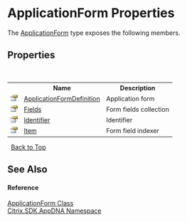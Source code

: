# ApplicationForm Properties
 

The <a href="T_Citrix_SDK_AppDNA_ApplicationForm">ApplicationForm</a> type exposes the following members.


## Properties
&nbsp;<table><tr><th></th><th>Name</th><th>Description</th></tr><tr><td>![Public property](media/pubproperty.gif "Public property")</td><td><a href="P_Citrix_SDK_AppDNA_ApplicationForm_ApplicationFormDefinition">ApplicationFormDefinition</a></td><td>
Application form</td></tr><tr><td>![Public property](media/pubproperty.gif "Public property")</td><td><a href="P_Citrix_SDK_AppDNA_ApplicationForm_Fields">Fields</a></td><td>
Form fields collection</td></tr><tr><td>![Public property](media/pubproperty.gif "Public property")</td><td><a href="P_Citrix_SDK_AppDNA_ApplicationForm_Identifier">Identifier</a></td><td>
Identifier</td></tr><tr><td>![Public property](media/pubproperty.gif "Public property")</td><td><a href="P_Citrix_SDK_AppDNA_ApplicationForm_Item">Item</a></td><td>
Form field indexer</td></tr></table>&nbsp;
<a href="#applicationform-properties">Back to Top</a>

## See Also


#### Reference
<a href="T_Citrix_SDK_AppDNA_ApplicationForm">ApplicationForm Class</a><br /><a href="N_Citrix_SDK_AppDNA">Citrix.SDK.AppDNA Namespace</a><br />